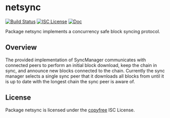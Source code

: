netsync
=======

[![Build Status](https://github.com/sebitt27/dcrd/workflows/Build%20and%20Test/badge.svg)](https://github.com/sebitt27/dcrd/actions)
[![ISC License](https://img.shields.io/badge/license-ISC-blue.svg)](http://copyfree.org)
[![Doc](https://img.shields.io/badge/doc-reference-blue.svg)](https://pkg.go.dev/github.com/sebitt27/dcrd/internal/netsync)

Package netsync implements a concurrency safe block syncing protocol.

## Overview

The provided implementation of SyncManager communicates with connected peers to
perform an initial block download, keep the chain in sync, and announce new
blocks connected to the chain. Currently the sync manager selects a single sync
peer that it downloads all blocks from until it is up to date with the longest
chain the sync peer is aware of.

## License

Package netsync is licensed under the [copyfree](http://copyfree.org) ISC
License.
